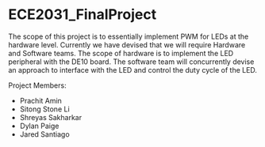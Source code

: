 # ECE2031_FinalProject
The scope of this project is to essentially implement PWM for LEDs at the hardware level.
Currently we have devised that we will require Hardware and Software teams. The scope of
hardware is to implement the LED peripheral with the DE10 board. The software team will 
concurrently devise an approach to interface with the LED and control the duty cycle of 
the LED.

Project Members:
- Prachit Amin
- Sitong Stone Li
- Shreyas Sakharkar
- Dylan Paige
- Jared Santiago
